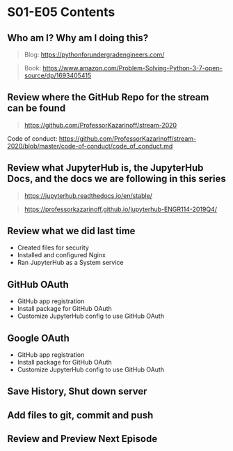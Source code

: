 # S01-E05 Contents

## Who am I? Why am I doing this?

 > Blog: https://pythonforundergradengineers.com/

 > Book: https://www.amazon.com/Problem-Solving-Python-3-7-open-source/dp/1693405415

## Review where the GitHub Repo for the stream can be found

 > https://github.com/ProfessorKazarinoff/stream-2020

Code of conduct: https://github.com/ProfessorKazarinoff/stream-2020/blob/master/code-of-conduct/code_of_conduct.md

## Review what JupyterHub is, the JupyterHub Docs, and the docs we are following in this series

 > https://jupyterhub.readthedocs.io/en/stable/

 > https://professorkazarinoff.github.io/jupyterhub-ENGR114-2019Q4/

## Review what we did last time

 - Created files for security
 - Installed and configured Nginx
 - Ran JupyterHub as a System service

## GitHub OAuth

 - GitHub app registration
 - Install package for GitHub OAuth
 - Customize JupyterHub config to use GitHub OAuth

## Google OAuth

 - GitHub app registration
 - Install package for GitHub OAuth
 - Customize JupyterHub config to use GitHub OAuth

## Save History, Shut down server

## Add files to git, commit and push

## Review and Preview Next Episode
